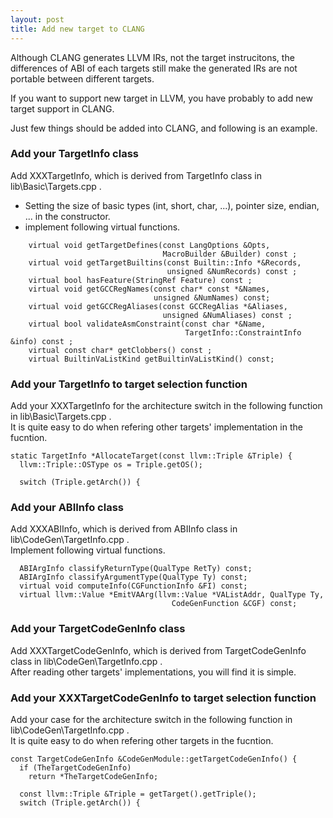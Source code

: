 ```yaml
---
layout: post
title: Add new target to CLANG
---
```


Although CLANG generates LLVM IRs, not the target instrucitons, 
the differences of ABI of each targets still make the generated IRs are not portable between different targets. 

If you want to support new target in LLVM, you have probably to add new target support in CLANG.

Just few things should be added into CLANG, and following is an example. 

### Add your TargetInfo class
Add XXXTargetInfo, which is derived from TargetInfo class in lib\Basic\Targets.cpp .
* Setting the size of basic types (int, short, char, ...), pointer size, endian, ... in the constructor.
* implement following virtual functions.

```
    virtual void getTargetDefines(const LangOptions &Opts,
                                  MacroBuilder &Builder) const ;
    virtual void getTargetBuiltins(const Builtin::Info *&Records,
                                   unsigned &NumRecords) const ;
    virtual bool hasFeature(StringRef Feature) const ;
    virtual void getGCCRegNames(const char* const *&Names,
                                unsigned &NumNames) const;
    virtual void getGCCRegAliases(const GCCRegAlias *&Aliases,
                                  unsigned &NumAliases) const ;
    virtual bool validateAsmConstraint(const char *&Name,
                                       TargetInfo::ConstraintInfo &info) const ;
    virtual const char* getClobbers() const ;
    virtual BuiltinVaListKind getBuiltinVaListKind() const;

```

### Add your TargetInfo to target selection function
Add your XXXTargetInfo for the architecture switch in the following function in lib\Basic\Targets.cpp .  
It is quite easy to do when refering other targets' implementation in the fucntion.

```
static TargetInfo *AllocateTarget(const llvm::Triple &Triple) {
  llvm::Triple::OSType os = Triple.getOS();
   
  switch (Triple.getArch()) {

```

### Add your ABIInfo class
Add XXXABIInfo, which is derived from ABIInfo class in lib\CodeGen\TargetInfo.cpp .  
Implement following virtual functions. 

```
  ABIArgInfo classifyReturnType(QualType RetTy) const;
  ABIArgInfo classifyArgumentType(QualType Ty) const;
  virtual void computeInfo(CGFunctionInfo &FI) const;
  virtual llvm::Value *EmitVAArg(llvm::Value *VAListAddr, QualType Ty,
                                    CodeGenFunction &CGF) const;
```

### Add your TargetCodeGenInfo class
Add XXXTargetCodeGenInfo, which is derived from TargetCodeGenInfo class in lib\CodeGen\TargetInfo.cpp .  
After reading other targets' implementations, you will find it is simple.

### Add your XXXTargetCodeGenInfo to target selection function
Add your case for the architecture switch in the following function in lib\CodeGen\TargetInfo.cpp .  
It is quite easy to do when refering other targets in the fucntion.

```
const TargetCodeGenInfo &CodeGenModule::getTargetCodeGenInfo() {
  if (TheTargetCodeGenInfo)
    return *TheTargetCodeGenInfo;

  const llvm::Triple &Triple = getTarget().getTriple();
  switch (Triple.getArch()) {
  
```
